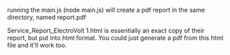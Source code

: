 running the main.js (node main.js) will create a pdf report in the same directory, named report.pdf

Service_Report_ElectroVolt 1.html is essentially an exact copy of their report, but put into html format.
You could just generate a pdf from this html file and it'll work too.
